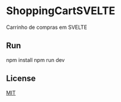 # ShoppingCartSVELTE
Carrinho de compras em SVELTE

## Run

npm install
npm run dev

## License

[MIT](LICENSE)

